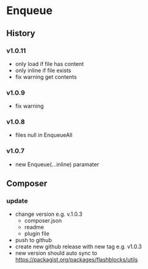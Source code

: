 # Enqueue

## History

### v1.0.11
- only load if file has content
- only inline if file exists
- fix warning get contents
### v1.0.9
- fix warning
### v1.0.8
- files null in EnqueueAll
### v1.0.7
- new Enqueue(...inline) paramater
## Composer

### update

- change version e.g. v.1.0.3
	- composer.json
	- readme
	- plugin file
- push to github
- create new github release with new tag e.g. v1.0.3
- new version should auto sync to https://packagist.org/packages/flashblocks/utils
